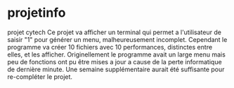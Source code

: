 # projetinfo
projet cytech
Ce projet va afficher un terminal qui permet a l'utilisateur de saisir "1" pour générer un menu, malheureusement incomplet. 
Cependant le programme va créer 10 fichiers avec 10 performances, distinctes entre elles, et les afficher.
Originellement le programme avait un large menu mais peu de fonctions ont pu être mises a jour a cause de la perte informatique de dernière minute. Une semaine supplémentaire aurait été suffisante pour re-compléter le projet.
